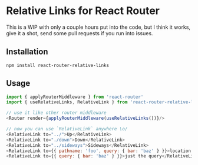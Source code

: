 # Relative Links for React Router

This is a WIP with only a couple hours put into the code, but I think it
works, give it a shot, send some pull requests if you run into issues.

## Installation

```
npm install react-router-relative-links
```

## Usage

```js
import { applyRouterMiddleware } from 'react-router'
import { useRelativeLinks, RelativeLink } from 'react-router-relative-links'

// use it like other router middleware
<Router render={applyRouterMiddleware(useRelativeLinks())}/>

// now you can use `RelativeLink` anywhere \o/
<RelativeLink to="../">Up</RelativeLink>
<RelativeLink to="./down">Down</RelativeLink>
<RelativeLink to="../sideways">Sideways</RelativeLink>
<RelativeLink to={{ pathname: 'foo', query: { bar: 'baz' } }}>location descriptors</RelativeLink>
<RelativeLink to={{ query: { bar: 'baz' } }}>just the query</RelativeLink>
```

